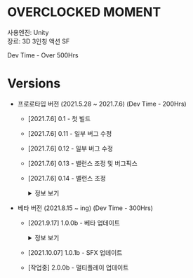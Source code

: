 # OVERCLOCKED MOMENT

사용엔진: Unity   
장르: 3D 3인칭 액션 SF

Dev Time - Over 500Hrs
 
# Versions
* 프로로타입 버전 (2021.5.28 ~ 2021.7.6) (Dev Time - 200Hrs)
    * [2021.7.6] 0.1 - 첫 빌드
    * [2021.7.6] 0.11 - 일부 버그 수정
    * [2021.7.6] 0.12 - 일부 버그 수정
    * [2021.7.6] 0.13 - 밸런스 조정 및 버그픽스
    * [2021.7.6] 0.14 - 밸런스 조정
        
       <details>
        <summary>정보 보기</summary>
 
         2021 GIGDC 중고등부 제작부문 출품 버전.    
         [팀장] - [주진우(본인)](https://github.com/wlsdnvy)     
         [팀원] - [박지예](https://github.com/jiye-stingray)
          
 
         </details>



* 베타 버전 (2021.8.15 ~ ing) (Dev Time - 300Hrs)
  * [2021.9.17] 1.0.0b - 베타 업데이트 
  
     <details>
      <summary>정보 보기</summary>
      
      2021 GSM 올림피아드 출품 버전.
      
 
      </details>
  * [2021.10.07] 1.0.1b - SFX 업데이트
  * [작업중] 2.0.0b - 멀티플레이 업데이트

 
